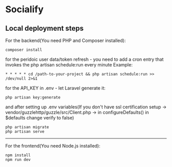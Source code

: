 # Socialify

## Local deployment steps

For the backend(You need PHP and Composer installed):
```
composer install
```
for the peridoic user data/token refresh - you need to add a cron entry that invokes the php artisan schedule:run every minute
Example:
```
* * * * * cd /path-to-your-project && php artisan schedule:run >> /dev/null 2>&1
```
for the API_KEY in .env - let Laravel generate it:
```
php artisan key:generate
```
and after setting up .env variables(If you don't have ssl certification setup -> vendor/guzzlehttp/guzzle/src/Client.php -> in configureDefaults() in $defaults change verify to false)
```
php artisan migrate
php artisan serve
```
---
For the frontend(You need Node.js installed):
```
npm install
npm run dev
```